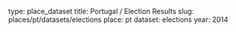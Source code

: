 type: place_dataset
title: Portugal / Election Results
slug: places/pt/datasets/elections
place: pt
dataset: elections
year: 2014
